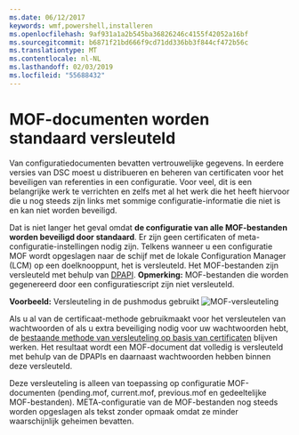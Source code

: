 ```yaml
---
ms.date: 06/12/2017
keywords: wmf,powershell,installeren
ms.openlocfilehash: 9af931a1a2b545ba36826246c4155f42052a16bf
ms.sourcegitcommit: b6871f21bd666f9cd71dd336bb3f844cf472b56c
ms.translationtype: MT
ms.contentlocale: nl-NL
ms.lasthandoff: 02/03/2019
ms.locfileid: "55688432"
---
```

# <a name="mof-documents-are-encrypted-by-default"></a>MOF-documenten worden standaard versleuteld

Van configuratiedocumenten bevatten vertrouwelijke gegevens. In eerdere versies van DSC moest u distribueren en beheren van certificaten voor het beveiligen van referenties in een configuratie. Voor veel, dit is een belangrijke werk te verrichten en zelfs met al het werk die het heeft hiervoor die u nog steeds zijn links met sommige configuratie-informatie die niet is en kan niet worden beveiligd.

Dat is niet langer het geval omdat **de configuratie van alle MOF-bestanden worden beveiligd door standaard**. Er zijn geen certificaten of meta-configuratie-instellingen nodig zijn. Telkens wanneer u een configuratie MOF wordt opgeslagen naar de schijf met de lokale Configuration Manager (LCM) op een doelknooppunt, het is versleuteld. Het MOF-bestanden zijn versleuteld met behulp van [DPAPI](https://msdn.microsoft.com/library/ms995355.aspx). **Opmerking:** MOF-bestanden die worden gegenereerd door een configuratiescript zijn niet versleuteld.

**Voorbeeld:** Versleuteling in de pushmodus gebruikt ![MOF-versleuteling](../images/MOF_Encryption.jpg)

Als u al van de certificaat-methode gebruikmaakt voor het versleutelen van wachtwoorden of als u extra beveiliging nodig voor uw wachtwoorden hebt, de [bestaande methode van versleuteling op basis van certificaten](https://msdn.microsoft.com/powershell/dsc/securemof) blijven werken. Het resultaat wordt een MOF-document dat volledig is versleuteld met behulp van de DPAPIs en daarnaast wachtwoorden hebben binnen deze versleuteld.

Deze versleuteling is alleen van toepassing op configuratie MOF-documenten (pending.mof, current.mof, previous.mof en gedeeltelijke MOF-bestanden). META-configuratie van de MOF-bestanden nog steeds worden opgeslagen als tekst zonder opmaak omdat ze minder waarschijnlijk geheimen bevatten.
